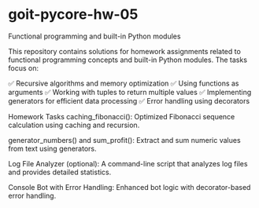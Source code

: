 # goit-pycore-hw-05
Functional programming and built-in Python modules

This repository contains solutions for homework assignments related to functional programming concepts and built-in Python modules. The tasks focus on:

✅ Recursive algorithms and memory optimization
✅ Using functions as arguments
✅ Working with tuples to return multiple values
✅ Implementing generators for efficient data processing
✅ Error handling using decorators

Homework Tasks
caching_fibonacci(): Optimized Fibonacci sequence calculation using caching and recursion.

generator_numbers() and sum_profit(): Extract and sum numeric values from text using generators.

Log File Analyzer (optional): A command-line script that analyzes log files and provides detailed statistics.

Console Bot with Error Handling: Enhanced bot logic with decorator-based error handling.
